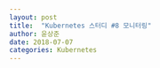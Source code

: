 ```yaml
---
layout: post
title:  "Kubernetes 스터디 #8 모니터링"
author: 윤상준
date: 2018-07-07
categories: Kubernetes
---
```

